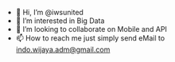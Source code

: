 - 👋 Hi, I’m @iwsunited
- 👀 I’m interested in Big Data
- 💞️ I’m looking to collaborate on Mobile and API
- 📫 How to reach me just simply send eMail to indo.wijaya.adm@gmail.com

